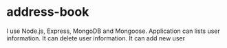 # address-book
I use Node.js, Express, MongoDB and Mongoose. Application can lists user information. It can delete user information. It can add new user
